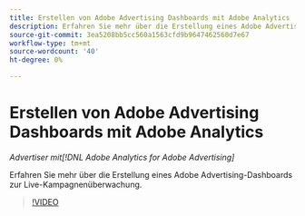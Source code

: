 ```yaml
---
title: Erstellen von Adobe Advertising Dashboards mit Adobe Analytics
description: Erfahren Sie mehr über die Erstellung eines Adobe Advertising-Dashboards zur Live-Kampagnenüberwachung.
source-git-commit: 3ea5208bb5cc560a1563cfd9b9647462560d7e67
workflow-type: tm+mt
source-wordcount: '40'
ht-degree: 0%

---
```


# Erstellen von Adobe Advertising Dashboards mit Adobe Analytics

*Advertiser mit[!DNL Adobe Analytics for Adobe Advertising]*

Erfahren Sie mehr über die Erstellung eines Adobe Advertising-Dashboards zur Live-Kampagnenüberwachung.

>[!VIDEO](https://video.tv.adobe.com/v/33922)
